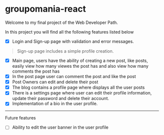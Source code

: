 # groupomania-react

Welcome to my final project of the Web Developer Path.

In this project you will find all the following features listed below

- [x] Login and Sign-up page with validation and error messages.
> Sign-up page includes a simple profile creation.
- [x] Main page, users have the ability of creating a new post, like posts, easily view how many viewes the post has and also view how many comments the post has
- [x] In the post page user can comment the post and like the post
- [x] Post Owners can edit and delete their post
- [x] The blog contains a profile page where displays all the user posts
- [x] There is a settings page where user can edit their profile information, update their password and delete their account.
- [x] Implementation of a bio in the user profile.

---
Future features 

- [ ] Ability to edit the user banner in the user profile
